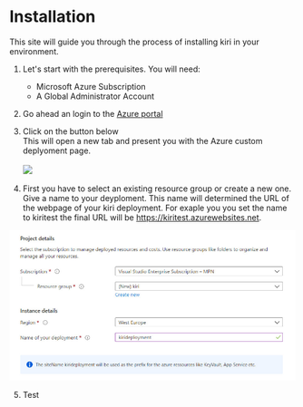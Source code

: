 # Installation

This site will guide you through the process of installing kiri in your environment.

1. Let's start with the prerequisites. You will need:
    - Microsoft Azure Subscription 
    - A Global Administrator Account

2. Go ahead an login to the [Azure portal](https://portal.azure.com)

3. Click on the button below\
This will open a new tab and present you with the Azure custom deplyoment page.\
\
<a href="https://portal.azure.com/#create/Microsoft.Template/uri/https%3A%2F%2Fraw.githubusercontent.com%2Fschmm2%2Fkiri-deploy%2Fmaster%2Fdeployment%2Fazuredeploy.json/createUIDefinitionUri/https%3A%2F%2Fraw.githubusercontent.com%2Fschmm2%2Fkiri-deploy%2Fmaster%2Fdeployment%2FuiDefinition.json" target="_blank"><img src="https://aka.ms/deploytoazurebutton"/></a>

4. First you have to select an existing resource group or create a new one. Give a name to your deyploment.
This name will determined the URL of the webpage of your kiri deployment. For exaple you you set the name to kiritest the final URL will be https://kiritest.azurewebsites.net.
<img width=700px src="https://github.com/schmm2/kiri-docs/raw/main/docs/img/azdeploy1.jpg?raw=true">  

5. Test